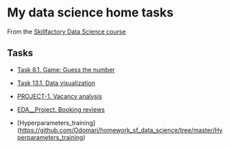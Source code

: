 # My data science home tasks
From the [Skillfactory Data Science course](https://skillfactory.ru/data-scientist)

## Tasks

* [Task 8.1. Game: Guess the number](https://github.com/Odomari/homework_sf_data_science/tree/master/task8.1)

* [Task 13.1. Data visualization](https://github.com/Odomari/homework_sf_data_science/tree/master/task13.1)

* [PROJECT-1. Vacancy analysis](https://github.com/Odomari/homework_sf_data_science/tree/master/PROJECT-1)

* [EDA__Project. Booking reviews](https://github.com/Odomari/homework_sf_data_science/tree/master/EDA%EF%BC%BFProject)

* [Hyperparameters_training] (https://github.com/Odomari/homework_sf_data_science/tree/master/Hyperparameters_training)